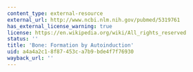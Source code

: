 ```yaml
---
content_type: external-resource
external_url: http://www.ncbi.nlm.nih.gov/pubmed/5319761
has_external_license_warning: true
license: https://en.wikipedia.org/wiki/All_rights_reserved
status: ''
title: 'Bone: Formation by Autoinduction'
uid: a4a4a2c1-8f87-453c-a7b9-bde4f7f76930
wayback_url: ''
---
```

